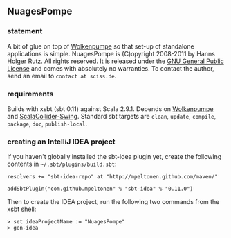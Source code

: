 ## NuagesPompe

### statement

A bit of glue on top of [Wolkenpumpe](http://github.com/Sciss/Wolkenpumpe/) so that set-up of standalone applications is simple. NuagesPompe is (C)opyright 2008-2011 by Hanns Holger Rutz. All rights reserved. It is released under the [GNU General Public License](http://github.com/Sciss/NuagesPompe/blob/master/licenses/NuagesPompe-License.txt) and comes with absolutely no warranties. To contact the author, send an email to `contact at sciss.de`.

### requirements

Builds with xsbt (sbt 0.11) against Scala 2.9.1. Depends on [Wolkenpumpe](http://github.com/Sciss/Wolkenpumpe) and [ScalaCollider-Swing](http://github.com/Sciss/ScalaColliderSwing). Standard sbt targets are `clean`, `update`, `compile`, `package`, `doc`, `publish-local`.

### creating an IntelliJ IDEA project

If you haven't globally installed the sbt-idea plugin yet, create the following contents in `~/.sbt/plugins/build.sbt`:

    resolvers += "sbt-idea-repo" at "http://mpeltonen.github.com/maven/"
    
    addSbtPlugin("com.github.mpeltonen" % "sbt-idea" % "0.11.0")

Then to create the IDEA project, run the following two commands from the xsbt shell:

    > set ideaProjectName := "NuagesPompe"
    > gen-idea


